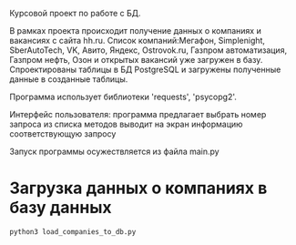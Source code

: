 Курсовой проект по работе с БД.

В рамках проекта происходит получение данных о компаниях и вакансиях с сайта hh.ru. 
Список компаний:Мегафон, Simplenight, SberAutoTech, VK, Авито, Яндекс, Ostrovok.ru, Газпром автоматизация, Газпром нефть, Озон и открытых вакансий уже загружен в базу.  
Спроектированы таблицы в БД PostgreSQL и загружены полученные данные в созданные таблицы.

Программа использует библиотеки 'requests', 'psycopg2'.

Интерфейс пользователя:
программа предлагает выбрать номер запроса из списка методов
выводит на экран информацию соответствующую запросу

Запуск программы осужествляется из файла main.py


# Загрузка данных о компаниях в базу данных
```shell
python3 load_companies_to_db.py
```
